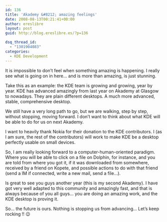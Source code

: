 ```yaml
---
id: 136
title: 'Akademy &#8212; amazing feelings'
date: 2008-08-13T00:21:41+00:00
author: ereslibre
layout: post
guid: http://blog.ereslibre.es/?p=136

dsq_thread_id:
  - "1301904083"
categories:
  - KDE Development
---
```

It is impossible to don&#8217;t feel when something amazing is happening. I really see what is going on in here&#8230; and is more than amazing, is just stunning.

Take this as an example: the KDE team is growing and growing, year by year. KDE has advanced amazingly from last year on Akademy at Glasgow to nowadays. They are plain different desktops. A much more advanced, stable, comprehensive desktop.

We still have a very long path to go, but we are walking, step by step, without stopping, moving forward. I don&#8217;t want to think about what KDE will be able to do for us on next Akademy.

I want to heavily thank Nokia for their donation to the KDE contributors. I (as I am sure, the rest of the contributors) will work to make KDE be a desktop perfectly usable on small devices.

So, I am really looking forward to a computer-human-oriented paradigm. Where you will be able to click on a file on Dolphin, for instance, and you are told from where you got it, if it was downloaded from somewhere, received by a friend on Kopete, and possible actions to do with that friend (send a IM if connected, write a new mail, send a file&#8230;).

Is great to see you guys another year (this is my second Akademy). I have got very well adapted to this community and amazingly fast, and that is always because of you all guys&#8230; you are doing an amazing work, and the KDE desktop is proving it.

So&#8230; the future is ours. Nothing is stopping us from advancing&#8230; Let&#8217;s keep rocking !! 😉